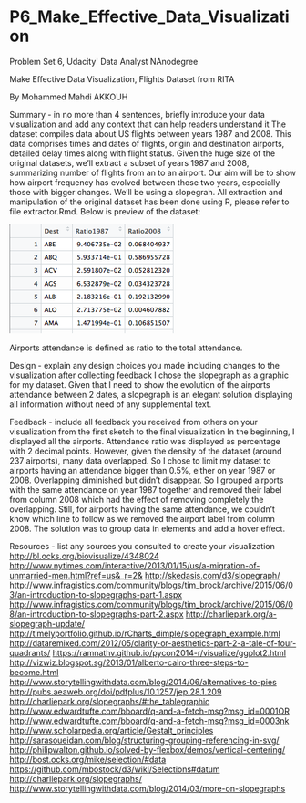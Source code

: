 # P6_Make_Effective_Data_Visualization
Problem Set 6, Udacity' Data Analyst NAnodegree

Make Effective Data Visualization, Flights Dataset from RITA

By Mohammed Mahdi AKKOUH



Summary - in no more than 4 sentences, briefly introduce your data visualization and add any context that can help readers understand it
The dataset compiles data about US flights between years 1987 and 2008. This data comprises times and dates of flights, origin and destination airports, detailed delay times along with flight status.
Given the huge size of the original datasets, we’ll extract a subset of years 1987 and 2008, summarizing number of flights from an to an airport. Our aim will be to show how airport frequency has evolved between those two years, especially those with bigger changes. We’ll be using a slopegrah. All extraction and manipulation of the original dataset has been done using R, please refer to file extractor.Rmd.
Below is preview of the dataset:

![alt tag](https://raw.githubusercontent.com/lemahdi/P6_Make_Effective_Data_Visualization/master/img/dataset.png)

Airports attendance is defined as ratio to the total attendance.

Design - explain any design choices you made including changes to the visualization after collecting feedback
I chose the slopegraph as a graphic for my dataset. Given that I need to show the evolution of the airports attendance between 2 dates, a slopegraph is an elegant solution displaying all information without need of any supplemental text.

Feedback - include all feedback you received from others on your visualization from the first sketch to the final visualization
In the beginning, I displayed all the airports. Attendance ratio was displayed as percentage with 2 decimal points. However, given the density of the dataset (around 237 airports), many data overlapped. So I chose to limit my dataset to airports having an attendance bigger than 0.5%, either on year 1987 or 2008. Overlapping diminished but didn’t disappear. So I grouped airports with the same attendance on year 1987 together and removed their label from column 2008 which had the effect of removing completely the overlapping. Still, for airports having the same attendance, we couldn’t know which line to follow as we removed the airport label from column 2008. The solution was to group data in <g> elements and add a hover effect.

Resources - list any sources you consulted to create your visualization
http://bl.ocks.org/biovisualize/4348024
http://www.nytimes.com/interactive/2013/01/15/us/a-migration-of-unmarried-men.html?ref=us&_r=2&
http://skedasis.com/d3/slopegraph/
http://www.infragistics.com/community/blogs/tim_brock/archive/2015/06/03/an-introduction-to-slopegraphs-part-1.aspx
http://www.infragistics.com/community/blogs/tim_brock/archive/2015/06/08/an-introduction-to-slopegraphs-part-2.aspx
http://charliepark.org/a-slopegraph-update/
http://timelyportfolio.github.io/rCharts_dimple/slopegraph_example.html
http://dataremixed.com/2012/05/clarity-or-aesthetics-part-2-a-tale-of-four-quadrants/
https://ramnathv.github.io/pycon2014-r/visualize/ggplot2.html
http://vizwiz.blogspot.sg/2013/01/alberto-cairo-three-steps-to-become.html
http://www.storytellingwithdata.com/blog/2014/06/alternatives-to-pies
http://pubs.aeaweb.org/doi/pdfplus/10.1257/jep.28.1.209
http://charliepark.org/slopegraphs/#the_tablegraphic
http://www.edwardtufte.com/bboard/q-and-a-fetch-msg?msg_id=0001OR
http://www.edwardtufte.com/bboard/q-and-a-fetch-msg?msg_id=0003nk
http://www.scholarpedia.org/article/Gestalt_principles
http://sarasoueidan.com/blog/structuring-grouping-referencing-in-svg/
http://philipwalton.github.io/solved-by-flexbox/demos/vertical-centering/
http://bost.ocks.org/mike/selection/#data
https://github.com/mbostock/d3/wiki/Selections#datum
http://charliepark.org/slopegraphs/
http://www.storytellingwithdata.com/blog/2014/03/more-on-slopegraphs
